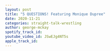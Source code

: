 ```yaml
---
layout: post
title: "5 QUESTIONS! Featuring Monique Dupree"
date: 2020-11-21
categories: straight-talk-wrestling
author: george-mckay
spotify_track_id: 
youtube_video_id: JSwEJg4NT5s
apple_track_id: 
---
```

